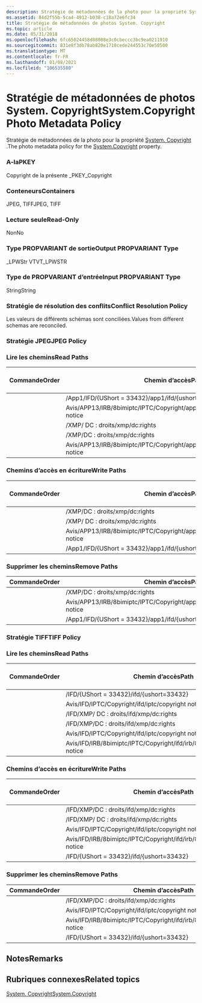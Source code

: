 ```yaml
---
description: Stratégie de métadonnées de la photo pour la propriété System. Copyright.
ms.assetid: 84d2f55b-5ca4-4912-b038-c18a72e6fc34
title: Stratégie de métadonnées de photos System. Copyright
ms.topic: article
ms.date: 05/31/2018
ms.openlocfilehash: 6fc65024458d88088e3c0cbeccc3bc9ea0211910
ms.sourcegitcommit: 831e8f3db78ab820e1710cede244553c70e50500
ms.translationtype: MT
ms.contentlocale: fr-FR
ms.lasthandoff: 01/08/2021
ms.locfileid: "106535580"
---
```

# <a name="systemcopyright-photo-metadata-policy"></a><span data-ttu-id="e382a-103">Stratégie de métadonnées de photos System. Copyright</span><span class="sxs-lookup"><span data-stu-id="e382a-103">System.Copyright Photo Metadata Policy</span></span>

<span data-ttu-id="e382a-104">Stratégie de métadonnées de la photo pour la propriété [System. Copyright](../properties/props-system-copyright.md) .</span><span class="sxs-lookup"><span data-stu-id="e382a-104">The photo metadata policy for the [System.Copyright](../properties/props-system-copyright.md) property.</span></span>

### <a name="pkey"></a><span data-ttu-id="e382a-105">A-la</span><span class="sxs-lookup"><span data-stu-id="e382a-105">PKEY</span></span>

<span data-ttu-id="e382a-106">Copyright de la présente \_</span><span class="sxs-lookup"><span data-stu-id="e382a-106">PKEY\_Copyright</span></span>

### <a name="containers"></a><span data-ttu-id="e382a-107">Conteneurs</span><span class="sxs-lookup"><span data-stu-id="e382a-107">Containers</span></span>

<span data-ttu-id="e382a-108">JPEG, TIFF</span><span class="sxs-lookup"><span data-stu-id="e382a-108">JPEG, TIFF</span></span>

### <a name="read-only"></a><span data-ttu-id="e382a-109">Lecture seule</span><span class="sxs-lookup"><span data-stu-id="e382a-109">Read-Only</span></span>

<span data-ttu-id="e382a-110">Non</span><span class="sxs-lookup"><span data-stu-id="e382a-110">No</span></span>

### <a name="output-propvariant-type"></a><span data-ttu-id="e382a-111">Type PROPVARIANT de sortie</span><span class="sxs-lookup"><span data-stu-id="e382a-111">Output PROPVARIANT Type</span></span>

<span data-ttu-id="e382a-112">\_LPWStr VT</span><span class="sxs-lookup"><span data-stu-id="e382a-112">VT\_LPWSTR</span></span>

### <a name="input-propvariant-type"></a><span data-ttu-id="e382a-113">Type de PROPVARIANT d’entrée</span><span class="sxs-lookup"><span data-stu-id="e382a-113">Input PROPVARIANT Type</span></span>

<span data-ttu-id="e382a-114">String</span><span class="sxs-lookup"><span data-stu-id="e382a-114">String</span></span>

### <a name="conflict-resolution-policy"></a><span data-ttu-id="e382a-115">Stratégie de résolution des conflits</span><span class="sxs-lookup"><span data-stu-id="e382a-115">Conflict Resolution Policy</span></span>

<span data-ttu-id="e382a-116">Les valeurs de différents schémas sont conciliées.</span><span class="sxs-lookup"><span data-stu-id="e382a-116">Values from different schemas are reconciled.</span></span>

### <a name="jpeg-policy"></a><span data-ttu-id="e382a-117">Stratégie JPEG</span><span class="sxs-lookup"><span data-stu-id="e382a-117">JPEG Policy</span></span>

### <a name="read-paths"></a><span data-ttu-id="e382a-118">Lire les chemins</span><span class="sxs-lookup"><span data-stu-id="e382a-118">Read Paths</span></span>



| <span data-ttu-id="e382a-119">Commande</span><span class="sxs-lookup"><span data-stu-id="e382a-119">Order</span></span> | <span data-ttu-id="e382a-120">Chemin d’accès</span><span class="sxs-lookup"><span data-stu-id="e382a-120">Path</span></span>                                      | <span data-ttu-id="e382a-121">Format de disque</span><span class="sxs-lookup"><span data-stu-id="e382a-121">Disk Format</span></span> |
|-------|-------------------------------------------|-------------|
|       | <span data-ttu-id="e382a-122">/App1/IFD/{UShort = 33432}</span><span class="sxs-lookup"><span data-stu-id="e382a-122">/app1/ifd/{ushort=33432}</span></span>                  | <span data-ttu-id="e382a-123">ascii</span><span class="sxs-lookup"><span data-stu-id="e382a-123">ascii</span></span>       |
|       | <span data-ttu-id="e382a-124">Avis/APP13/IRB/8bimiptc/IPTC/Copyright</span><span class="sxs-lookup"><span data-stu-id="e382a-124">/app13/irb/8bimiptc/iptc/copyright notice</span></span> |             |
|       | <span data-ttu-id="e382a-125">/XMP/ <xmpalt> DC : droits</span><span class="sxs-lookup"><span data-stu-id="e382a-125">/xmp/<xmpalt>dc:rights</span></span>              | <span data-ttu-id="e382a-126">unicode</span><span class="sxs-lookup"><span data-stu-id="e382a-126">unicode</span></span>     |
|       | <span data-ttu-id="e382a-127">/XMP/DC : droits</span><span class="sxs-lookup"><span data-stu-id="e382a-127">/xmp/dc:rights</span></span>                            | <span data-ttu-id="e382a-128">unicode</span><span class="sxs-lookup"><span data-stu-id="e382a-128">unicode</span></span>     |
|       | <span data-ttu-id="e382a-129">Avis/APP13/IRB/8bimiptc/IPTC/Copyright</span><span class="sxs-lookup"><span data-stu-id="e382a-129">/app13/irb/8bimiptc/iptc/copyright notice</span></span> |             |



 

### <a name="write-paths"></a><span data-ttu-id="e382a-130">Chemins d’accès en écriture</span><span class="sxs-lookup"><span data-stu-id="e382a-130">Write Paths</span></span>



| <span data-ttu-id="e382a-131">Commande</span><span class="sxs-lookup"><span data-stu-id="e382a-131">Order</span></span> | <span data-ttu-id="e382a-132">Chemin d’accès</span><span class="sxs-lookup"><span data-stu-id="e382a-132">Path</span></span>                                      | <span data-ttu-id="e382a-133">Format de disque</span><span class="sxs-lookup"><span data-stu-id="e382a-133">Disk Format</span></span> |
|-------|-------------------------------------------|-------------|
|       | <span data-ttu-id="e382a-134">/XMP/DC : droits</span><span class="sxs-lookup"><span data-stu-id="e382a-134">/xmp/dc:rights</span></span>                            | <span data-ttu-id="e382a-135">unicode</span><span class="sxs-lookup"><span data-stu-id="e382a-135">unicode</span></span>     |
|       | <span data-ttu-id="e382a-136">/XMP/ <xmpalt> DC : droits</span><span class="sxs-lookup"><span data-stu-id="e382a-136">/xmp/<xmpalt>dc:rights</span></span>              | <span data-ttu-id="e382a-137">unicode</span><span class="sxs-lookup"><span data-stu-id="e382a-137">unicode</span></span>     |
|       | <span data-ttu-id="e382a-138">Avis/APP13/IRB/8bimiptc/IPTC/Copyright</span><span class="sxs-lookup"><span data-stu-id="e382a-138">/app13/irb/8bimiptc/iptc/copyright notice</span></span> |             |
|       | <span data-ttu-id="e382a-139">/App1/IFD/{UShort = 33432}</span><span class="sxs-lookup"><span data-stu-id="e382a-139">/app1/ifd/{ushort=33432}</span></span>                  | <span data-ttu-id="e382a-140">ascii</span><span class="sxs-lookup"><span data-stu-id="e382a-140">ascii</span></span>       |



 

### <a name="remove-paths"></a><span data-ttu-id="e382a-141">Supprimer les chemins</span><span class="sxs-lookup"><span data-stu-id="e382a-141">Remove Paths</span></span>



| <span data-ttu-id="e382a-142">Commande</span><span class="sxs-lookup"><span data-stu-id="e382a-142">Order</span></span> | <span data-ttu-id="e382a-143">Chemin d’accès</span><span class="sxs-lookup"><span data-stu-id="e382a-143">Path</span></span>                                      |
|-------|-------------------------------------------|
|       | <span data-ttu-id="e382a-144">/XMP/DC : droits</span><span class="sxs-lookup"><span data-stu-id="e382a-144">/xmp/dc:rights</span></span>                            |
|       | <span data-ttu-id="e382a-145">Avis/APP13/IRB/8bimiptc/IPTC/Copyright</span><span class="sxs-lookup"><span data-stu-id="e382a-145">/app13/irb/8bimiptc/iptc/copyright notice</span></span> |
|       | <span data-ttu-id="e382a-146">/App1/IFD/{UShort = 33432}</span><span class="sxs-lookup"><span data-stu-id="e382a-146">/app1/ifd/{ushort=33432}</span></span>                  |



 

### <a name="tiff-policy"></a><span data-ttu-id="e382a-147">Stratégie TIFF</span><span class="sxs-lookup"><span data-stu-id="e382a-147">TIFF Policy</span></span>

### <a name="read-paths"></a><span data-ttu-id="e382a-148">Lire les chemins</span><span class="sxs-lookup"><span data-stu-id="e382a-148">Read Paths</span></span>



| <span data-ttu-id="e382a-149">Commande</span><span class="sxs-lookup"><span data-stu-id="e382a-149">Order</span></span> | <span data-ttu-id="e382a-150">Chemin d’accès</span><span class="sxs-lookup"><span data-stu-id="e382a-150">Path</span></span>                                    | <span data-ttu-id="e382a-151">Format de disque</span><span class="sxs-lookup"><span data-stu-id="e382a-151">Disk Format</span></span> |
|-------|-----------------------------------------|-------------|
|       | <span data-ttu-id="e382a-152">/IFD/{UShort = 33432}</span><span class="sxs-lookup"><span data-stu-id="e382a-152">/ifd/{ushort=33432}</span></span>                     | <span data-ttu-id="e382a-153">ascii</span><span class="sxs-lookup"><span data-stu-id="e382a-153">ascii</span></span>       |
|       | <span data-ttu-id="e382a-154">Avis/IFD/IPTC/Copyright</span><span class="sxs-lookup"><span data-stu-id="e382a-154">/ifd/iptc/copyright notice</span></span>              |             |
|       | <span data-ttu-id="e382a-155">/IFD/XMP/ <xmpalt> DC : droits</span><span class="sxs-lookup"><span data-stu-id="e382a-155">/ifd/xmp/<xmpalt>dc:rights</span></span>        | <span data-ttu-id="e382a-156">unicode</span><span class="sxs-lookup"><span data-stu-id="e382a-156">unicode</span></span>     |
|       | <span data-ttu-id="e382a-157">/IFD/XMP/DC : droits</span><span class="sxs-lookup"><span data-stu-id="e382a-157">/ifd/xmp/dc:rights</span></span>                      | <span data-ttu-id="e382a-158">unicode</span><span class="sxs-lookup"><span data-stu-id="e382a-158">unicode</span></span>     |
|       | <span data-ttu-id="e382a-159">Avis/IFD/IPTC/Copyright</span><span class="sxs-lookup"><span data-stu-id="e382a-159">/ifd/iptc/copyright notice</span></span>              |             |
|       | <span data-ttu-id="e382a-160">Avis/IFD/IRB/8bimiptc/IPTC/Copyright</span><span class="sxs-lookup"><span data-stu-id="e382a-160">/ifd/irb/8bimiptc/iptc/copyright notice</span></span> |             |



 

### <a name="write-paths"></a><span data-ttu-id="e382a-161">Chemins d’accès en écriture</span><span class="sxs-lookup"><span data-stu-id="e382a-161">Write Paths</span></span>



| <span data-ttu-id="e382a-162">Commande</span><span class="sxs-lookup"><span data-stu-id="e382a-162">Order</span></span> | <span data-ttu-id="e382a-163">Chemin d’accès</span><span class="sxs-lookup"><span data-stu-id="e382a-163">Path</span></span>                                    | <span data-ttu-id="e382a-164">Format de disque</span><span class="sxs-lookup"><span data-stu-id="e382a-164">Disk Format</span></span> |
|-------|-----------------------------------------|-------------|
|       | <span data-ttu-id="e382a-165">/IFD/XMP/DC : droits</span><span class="sxs-lookup"><span data-stu-id="e382a-165">/ifd/xmp/dc:rights</span></span>                      | <span data-ttu-id="e382a-166">unicode</span><span class="sxs-lookup"><span data-stu-id="e382a-166">unicode</span></span>     |
|       | <span data-ttu-id="e382a-167">/IFD/XMP/ <xmpalt> DC : droits</span><span class="sxs-lookup"><span data-stu-id="e382a-167">/ifd/xmp/<xmpalt>dc:rights</span></span>        | <span data-ttu-id="e382a-168">unicode</span><span class="sxs-lookup"><span data-stu-id="e382a-168">unicode</span></span>     |
|       | <span data-ttu-id="e382a-169">Avis/IFD/IPTC/Copyright</span><span class="sxs-lookup"><span data-stu-id="e382a-169">/ifd/iptc/copyright notice</span></span>              |             |
|       | <span data-ttu-id="e382a-170">Avis/IFD/IRB/8bimiptc/IPTC/Copyright</span><span class="sxs-lookup"><span data-stu-id="e382a-170">/ifd/irb/8bimiptc/iptc/copyright notice</span></span> |             |
|       | <span data-ttu-id="e382a-171">/IFD/{UShort = 33432}</span><span class="sxs-lookup"><span data-stu-id="e382a-171">/ifd/{ushort=33432}</span></span>                     | <span data-ttu-id="e382a-172">ascii</span><span class="sxs-lookup"><span data-stu-id="e382a-172">ascii</span></span>       |



 

### <a name="remove-paths"></a><span data-ttu-id="e382a-173">Supprimer les chemins</span><span class="sxs-lookup"><span data-stu-id="e382a-173">Remove Paths</span></span>



| <span data-ttu-id="e382a-174">Commande</span><span class="sxs-lookup"><span data-stu-id="e382a-174">Order</span></span> | <span data-ttu-id="e382a-175">Chemin d’accès</span><span class="sxs-lookup"><span data-stu-id="e382a-175">Path</span></span>                                    |
|-------|-----------------------------------------|
|       | <span data-ttu-id="e382a-176">/IFD/XMP/DC : droits</span><span class="sxs-lookup"><span data-stu-id="e382a-176">/ifd/xmp/dc:rights</span></span>                      |
|       | <span data-ttu-id="e382a-177">Avis/IFD/IPTC/Copyright</span><span class="sxs-lookup"><span data-stu-id="e382a-177">/ifd/iptc/copyright notice</span></span>              |
|       | <span data-ttu-id="e382a-178">Avis/IFD/IRB/8bimiptc/IPTC/Copyright</span><span class="sxs-lookup"><span data-stu-id="e382a-178">/ifd/irb/8bimiptc/iptc/copyright notice</span></span> |
|       | <span data-ttu-id="e382a-179">/IFD/{UShort = 33432}</span><span class="sxs-lookup"><span data-stu-id="e382a-179">/ifd/{ushort=33432}</span></span>                     |



 

## <a name="remarks"></a><span data-ttu-id="e382a-180">Notes</span><span class="sxs-lookup"><span data-stu-id="e382a-180">Remarks</span></span>

## <a name="related-topics"></a><span data-ttu-id="e382a-181">Rubriques connexes</span><span class="sxs-lookup"><span data-stu-id="e382a-181">Related topics</span></span>

<dl> <dt>

[<span data-ttu-id="e382a-182">System. Copyright</span><span class="sxs-lookup"><span data-stu-id="e382a-182">System.Copyright</span></span>](../properties/props-system-copyright.md)
</dt> </dl>

 

 
